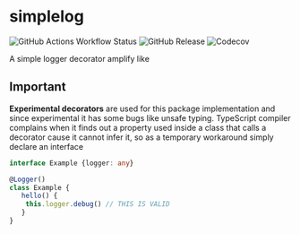 # simplelog

![GitHub Actions Workflow Status](https://img.shields.io/github/actions/workflow/status/devsheva/simplelog/qa.yml)
![GitHub Release](https://img.shields.io/github/v/release/devsheva/simplelog)
![Codecov](https://img.shields.io/codecov/c/github/devsheva/simplelog)

A simple logger decorator amplify like

## Important

**Experimental decorators** are used for this package implementation and since experimental it has some bugs like unsafe typing.
TypeScript compiler complains when it finds out a property used inside a class that calls a decorator cause it cannot infer it, so as a temporary workaround simply declare an interface

```ts
interface Example {logger: any}

@Logger()
class Example {
   hello() {
    this.logger.debug() // THIS IS VALID
   }
}
```